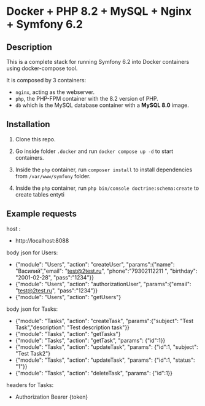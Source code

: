 # Docker + PHP 8.2 + MySQL + Nginx + Symfony 6.2

## Description

This is a complete stack for running Symfony 6.2 into Docker containers using docker-compose tool.

It is composed by 3 containers:

- `nginx`, acting as the webserver.
- `php`, the PHP-FPM container with the 8.2 version of PHP.
- `db` which is the MySQL database container with a **MySQL 8.0** image.

## Installation

1. Clone this repo.

2. Go inside folder `.docker` and run `docker compose up -d` to start containers.

3. Inside the `php` container, run `composer install` to install dependencies from `/var/www/symfony` folder.

4. Inside the `php` container, run `php bin/console doctrine:schema:create` to create tables entyti

## Example requests

 host : 
  - http://localhost:8088

 body json for Users:
  - {"module": "Users", "action": "createUser", "params":{"name": "Василий","email": "test@2test.ru", "phone":"79302112211 ", "birthday": "2001-02-28", "pass":"1234"}}
  - {"module": "Users", "action": "authorizationUser", "params":{"email": "test@2test.ru", "pass":"1234"}}
  - {"module": "Users", "action": "getUsers"}

 body json for Tasks:
  - {"module": "Tasks", "action": "createTask", "params":{"subject": "Test Task","description": "Test description task"}}
  - {"module": "Tasks", "action": "getTasks"}
  - {"module": "Tasks", "action": "getTask", "params": {"id":1}}
  - {"module": "Tasks", "action": "updateTask", "params": {"id":1, "subject": "Test Task2"}
  - {"module": "Tasks", "action": "updateTask", "params": {"id":1, "status": "1"}}
  - {"module": "Tasks", "action": "deleteTask", "params": {"id":1}}

headers for Tasks:
  - Authorization Bearer {token}

